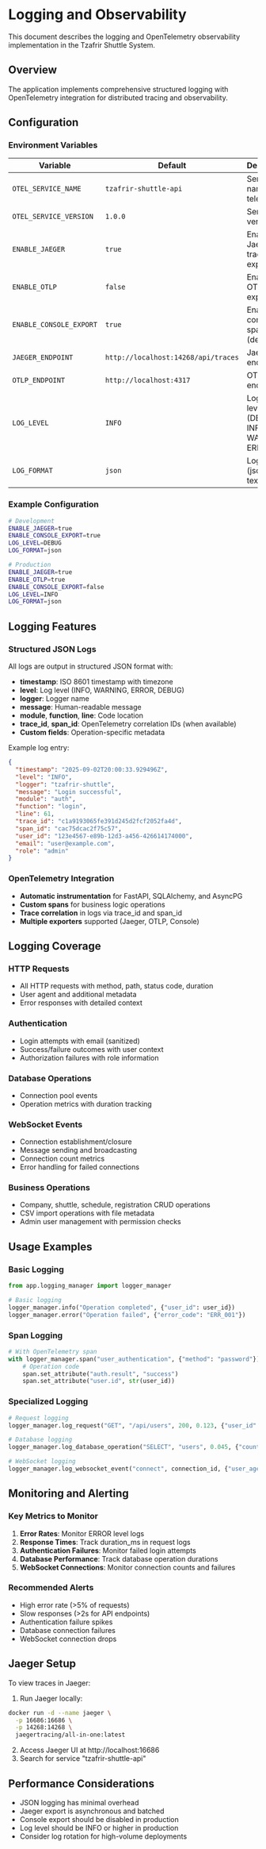 # Logging and Observability

This document describes the logging and OpenTelemetry observability implementation in the Tzafrir Shuttle System.

## Overview

The application implements comprehensive structured logging with OpenTelemetry integration for distributed tracing and observability.

## Configuration

### Environment Variables

| Variable | Default | Description |
|----------|---------|-------------|
| `OTEL_SERVICE_NAME` | `tzafrir-shuttle-api` | Service name for telemetry |
| `OTEL_SERVICE_VERSION` | `1.0.0` | Service version |
| `ENABLE_JAEGER` | `true` | Enable Jaeger tracing export |
| `ENABLE_OTLP` | `false` | Enable OTLP export |
| `ENABLE_CONSOLE_EXPORT` | `true` | Enable console span export (dev only) |
| `JAEGER_ENDPOINT` | `http://localhost:14268/api/traces` | Jaeger endpoint |
| `OTLP_ENDPOINT` | `http://localhost:4317` | OTLP endpoint |
| `LOG_LEVEL` | `INFO` | Logging level (DEBUG, INFO, WARNING, ERROR) |
| `LOG_FORMAT` | `json` | Log format (json or text) |

### Example Configuration

```bash
# Development
ENABLE_JAEGER=true
ENABLE_CONSOLE_EXPORT=true
LOG_LEVEL=DEBUG
LOG_FORMAT=json

# Production
ENABLE_JAEGER=true
ENABLE_OTLP=true
ENABLE_CONSOLE_EXPORT=false
LOG_LEVEL=INFO
LOG_FORMAT=json
```

## Logging Features

### Structured JSON Logs

All logs are output in structured JSON format with:

- **timestamp**: ISO 8601 timestamp with timezone
- **level**: Log level (INFO, WARNING, ERROR, DEBUG)
- **logger**: Logger name
- **message**: Human-readable message
- **module**, **function**, **line**: Code location
- **trace_id**, **span_id**: OpenTelemetry correlation IDs (when available)
- **Custom fields**: Operation-specific metadata

Example log entry:
```json
{
  "timestamp": "2025-09-02T20:00:33.929496Z",
  "level": "INFO",
  "logger": "tzafrir-shuttle",
  "message": "Login successful",
  "module": "auth",
  "function": "login",
  "line": 61,
  "trace_id": "c1a9193065fe391d245d2fcf2052fa4d",
  "span_id": "cac75dcac2f75c57",
  "user_id": "123e4567-e89b-12d3-a456-426614174000",
  "email": "user@example.com",
  "role": "admin"
}
```

### OpenTelemetry Integration

- **Automatic instrumentation** for FastAPI, SQLAlchemy, and AsyncPG
- **Custom spans** for business logic operations
- **Trace correlation** in logs via trace_id and span_id
- **Multiple exporters** supported (Jaeger, OTLP, Console)

## Logging Coverage

### HTTP Requests
- All HTTP requests with method, path, status code, duration
- User agent and additional metadata
- Error responses with detailed context

### Authentication
- Login attempts with email (sanitized)
- Success/failure outcomes with user context
- Authorization failures with role information

### Database Operations
- Connection pool events
- Operation metrics with duration tracking

### WebSocket Events
- Connection establishment/closure
- Message sending and broadcasting
- Connection count metrics
- Error handling for failed connections

### Business Operations
- Company, shuttle, schedule, registration CRUD operations
- CSV import operations with file metadata
- Admin user management with permission checks

## Usage Examples

### Basic Logging

```python
from app.logging_manager import logger_manager

# Basic logging
logger_manager.info("Operation completed", {"user_id": user_id})
logger_manager.error("Operation failed", {"error_code": "ERR_001"})
```

### Span Logging

```python
# With OpenTelemetry span
with logger_manager.span("user_authentication", {"method": "password"}) as span:
    # Operation code
    span.set_attribute("auth.result", "success")
    span.set_attribute("user.id", str(user_id))
```

### Specialized Logging

```python
# Request logging
logger_manager.log_request("GET", "/api/users", 200, 0.123, {"user_id": user_id})

# Database logging
logger_manager.log_database_operation("SELECT", "users", 0.045, {"count": 5})

# WebSocket logging
logger_manager.log_websocket_event("connect", connection_id, {"user_agent": ua})
```

## Monitoring and Alerting

### Key Metrics to Monitor

1. **Error Rates**: Monitor ERROR level logs
2. **Response Times**: Track duration_ms in request logs
3. **Authentication Failures**: Monitor failed login attempts
4. **Database Performance**: Track database operation durations
5. **WebSocket Connections**: Monitor connection counts and failures

### Recommended Alerts

- High error rate (>5% of requests)
- Slow responses (>2s for API endpoints)
- Authentication failure spikes
- Database connection failures
- WebSocket connection drops

## Jaeger Setup

To view traces in Jaeger:

1. Run Jaeger locally:
```bash
docker run -d --name jaeger \
  -p 16686:16686 \
  -p 14268:14268 \
  jaegertracing/all-in-one:latest
```

2. Access Jaeger UI at http://localhost:16686
3. Search for service "tzafrir-shuttle-api"

## Performance Considerations

- JSON logging has minimal overhead
- Jaeger export is asynchronous and batched
- Console export should be disabled in production
- Log level should be INFO or higher in production
- Consider log rotation for high-volume deployments